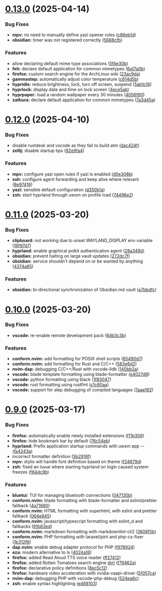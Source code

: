 # [0.13.0](https://github.com/99linesofcode/home-manager/compare/v0.12.0...v0.13.0) (2025-04-14)


### Bug Fixes

* **mpv:** no need to manually define yazi opener rules ([c88eb1d](https://github.com/99linesofcode/home-manager/commit/c88eb1d16b82ea718032084efaa51551575fb46e))
* **obsidian:** timer was not registered correctly ([5688cfb](https://github.com/99linesofcode/home-manager/commit/5688cfb9332826a2b2d7e4c3729889c4c1c55b07))


### Features

* allow declaring default mime type associations ([5f4e30b](https://github.com/99linesofcode/home-manager/commit/5f4e30bfdfe1c7374388884a86057f72b87e43a3))
* **feh:** declare default application for common mimetypes ([6a17a0b](https://github.com/99linesofcode/home-manager/commit/6a17a0b3cc3920c2a9e442c5b6c2a2542f22f41a))
* **firefox:** custom search engine for the ArchLinux wiki ([23ac9da](https://github.com/99linesofcode/home-manager/commit/23ac9da2bf67524ebbe8a376f642e7df9bae7723))
* **gammastep:** automatically adjust color temperature ([c614d5b](https://github.com/99linesofcode/home-manager/commit/c614d5b890fd7108fad6bc5857c70ef02347d86e))
* **hypridle:** reduce brightness, lock, turn off screen, suspend ([5ab1c16](https://github.com/99linesofcode/home-manager/commit/5ab1c165d408bde9f98df5bd56b74ca3370420ca))
* **hyprlock:** display date and time on lock screen ([4ece5ab](https://github.com/99linesofcode/home-manager/commit/4ece5ab77e8d3aa470745406424df747e5725591))
* **hyprpaper:** load a random wallpaper every 30 minutes ([4056f80](https://github.com/99linesofcode/home-manager/commit/4056f80ec7b78642367f9e82c73d1bd9a988c7ab))
* **zathura:** declare default application for common mimetypes ([7a3d45a](https://github.com/99linesofcode/home-manager/commit/7a3d45a02f81ed433b64ccddafb31cd8ecb4a750))



# [0.12.0](https://github.com/99linesofcode/home-manager/compare/v0.11.0...v0.12.0) (2025-04-10)


### Bug Fixes

* disable rustdesk and vscode as they fail to build atm ([dac424f](https://github.com/99linesofcode/home-manager/commit/dac424f80fea665f60c1de052e096ec79786127f))
* **zellij:** disable startup tips ([92e9fa4](https://github.com/99linesofcode/home-manager/commit/92e9fa42cd032cfdda94f6dcd8c60f245eecaa5a))


### Features

* **mpv:** configure yazi open rules if yazi is enabled ([d0e308b](https://github.com/99linesofcode/home-manager/commit/d0e308b90d975b28fb6a36d7da8df4634aa4d4ea))
* **ssh:** configure agent forwarding and keep alive where relevant ([8e97416](https://github.com/99linesofcode/home-manager/commit/8e97416f772b9bd5cb0ba88031c324d026d189bc))
* **yazi:** sensible default configuration ([d350b1a](https://github.com/99linesofcode/home-manager/commit/d350b1aa9121634b5f853e4051016a152beb3efd))
* **zsh:** start hyprland through uwsm on profile load ([74496e2](https://github.com/99linesofcode/home-manager/commit/74496e21c49dd3a9be4dd101bfa8b12ee8ef47b0))



# [0.11.0](https://github.com/99linesofcode/home-manager/compare/v0.10.0...v0.11.0) (2025-03-20)


### Bug Fixes

* **clipboard:** not working due to unset WAYLAND_DISPLAY env variable ([16f97d7](https://github.com/99linesofcode/home-manager/commit/16f97d7f73f0decfb92584daf23807f1d6b67fa7))
* **hyprland:** enable graphical polkit authentication agent ([28a349d](https://github.com/99linesofcode/home-manager/commit/28a349daefc27e47ec27a08590295a7ca64e8580))
* **obsidian:** prevent halting on large vault updates ([272dc7f](https://github.com/99linesofcode/home-manager/commit/272dc7ff2087a505cba118646e1fd0a67f59d1a2))
* **obsidian:** service shouldn't depend on or be wanted by anything ([4374a85](https://github.com/99linesofcode/home-manager/commit/4374a857a745d2ed6f61d2f972ee8b09e277367a))


### Features

* **obsidian:** bi-directional synchronization of Obsidian.md vault ([a7bbdfc](https://github.com/99linesofcode/home-manager/commit/a7bbdfc4d3750ecab4e49aacdcbd7611d58fb71a))



# [0.10.0](https://github.com/99linesofcode/home-manager/compare/v0.9.0...v0.10.0) (2025-03-20)


### Bug Fixes

* **vscode:** re-enable remote development pack ([6db3c3b](https://github.com/99linesofcode/home-manager/commit/6db3c3b259c6df4e1f9eed0953ae45900729e63d))


### Features

* **conform.nvim:** add formatting for POSIX shell scripts ([85490d7](https://github.com/99linesofcode/home-manager/commit/85490d7a6695a5d4d76ba1317794bcca324e0053))
* **conform.nvim:** add formatting for Rust and C/C++ ([583e6d2](https://github.com/99linesofcode/home-manager/commit/583e6d230d5cdb0105e04310761503c7944734ad))
* **nvim-dap:** debugging C/C++/Rust with vscode-lldb ([140bb2a](https://github.com/99linesofcode/home-manager/commit/140bb2a033d8b2126120254fb37fc98890ef9587))
* **vscode:** blade template formatting using blade-formatter ([e4027d9](https://github.com/99linesofcode/home-manager/commit/e4027d91b5c5b8f7baf5cf150b608bd6ac6daf1b))
* **vscode:** python formatting using black ([1f83047](https://github.com/99linesofcode/home-manager/commit/1f830477aa5c9414f5157429894a6f4759dc1cdf))
* **vscode:** rust formatting using rustfmt ([c1c60aa](https://github.com/99linesofcode/home-manager/commit/c1c60aafddf236efd9ba4aa88a8835d29332dd3f))
* **vscode:** support for step debugging of compiled languages ([7aae192](https://github.com/99linesofcode/home-manager/commit/7aae1925e5b49acf57648255ccb7e4947418f5b4))



# [0.9.0](https://github.com/99linesofcode/home-manager/compare/v0.8.0...v0.9.0) (2025-03-17)


### Bug Fixes

* **firefox:** automatically enable newly installed extensions ([f11b306](https://github.com/99linesofcode/home-manager/commit/f11b3062ef6a9cadd6499c2817cf96ccac020c74))
* **firefox:** hide bookmark bar by default ([76c54eb](https://github.com/99linesofcode/home-manager/commit/76c54eb6a94b0e8ee120bafe121559a7ffb3a49d))
* **hyprland:** Prefix application startup commands with uwsm app -- ([fa4243a](https://github.com/99linesofcode/home-manager/commit/fa4243a8cb9713b07c9cf2bcafcc244064644595))
* incorrect formatter definition ([5b2918f](https://github.com/99linesofcode/home-manager/commit/5b2918f0561bfe59a0c83478c196a6e4c65c2be8))
* **mpv:** stylix will handle font definition based on theme ([f24879d](https://github.com/99linesofcode/home-manager/commit/f24879d73038babedda9df71200ed05e52f8c62e))
* **zsh:** fixed an issue where starting hyprland on login caused system freezes ([f84dc9b](https://github.com/99linesofcode/home-manager/commit/f84dc9b3d3b72adc0dab49f7467b2622b2deff7b))


### Features

* **bluetui:** TUI for managing bluetooth connections ([047130b](https://github.com/99linesofcode/home-manager/commit/047130b22905a1988dfe8f55483565abd41fd6d9))
* **conform.nvim:** blade formatting with blade-formatter and eslint/prettier fallback ([4a71660](https://github.com/99linesofcode/home-manager/commit/4a716604160b4b742a9c377ca993435439809f93))
* **conform.nvim:** HTML formatting with superhtml, with eslint and prettier fallback ([064e845](https://github.com/99linesofcode/home-manager/commit/064e8459b3eaac56911df9279132858918b760b0))
* **conform.nvim:** javascript/typescript formatting with eslint_d and fallbacks ([91b83ed](https://github.com/99linesofcode/home-manager/commit/91b83edea38293e273ed4fad6c18b14630f1b67a))
* **conform.nvim:** markdown formatting with markdownlint-cli2 ([3606f5b](https://github.com/99linesofcode/home-manager/commit/3606f5be96916b2632e1e401520168e83cf4ef48))
* **conform.nvim:** PHP formatting with laravel/pint and php-cs-fixer ([1b312f6](https://github.com/99linesofcode/home-manager/commit/1b312f673f34f35ab0a89afa5b478280afccc62e))
* **dap.nvim:** enable debug adapter protocol for PHP ([f978924](https://github.com/99linesofcode/home-manager/commit/f978924b316dbe8732a36e5ae3a134081fbbb973))
* **eza:** modern alternative to ls ([4024a16](https://github.com/99linesofcode/home-manager/commit/4024a16763fa9a81ed1bce64985d0a029789baa5))
* **firefox:** added Read Aloud TTS voice reader ([ff27412](https://github.com/99linesofcode/home-manager/commit/ff27412657bf1394154a3ce335942772a04883d3))
* **firefox:** added Rotten Tomatoes search engine [@rt](https://github.com/rt) ([f79462a](https://github.com/99linesofcode/home-manager/commit/f79462aee04531b585676dc33fffe2e671b015c5))
* **firefox:** declarative policy definitions ([8ec5c12](https://github.com/99linesofcode/home-manager/commit/8ec5c1222d6acdf74f65bfa05d11fcd06f474db6))
* **firefox:** hardware video acceleration with nvidia-vaapi-driver ([51057ca](https://github.com/99linesofcode/home-manager/commit/51057cae10b2075a0dcf2c5c0ba310d077b69789))
* **nvim-dap:** debugging PHP with vscode-php-debug ([524ea6c](https://github.com/99linesofcode/home-manager/commit/524ea6cfebcda5483e84ee3cbe44565420eeb0bd))
* **zsh:** enable syntax highlighting ([e468103](https://github.com/99linesofcode/home-manager/commit/e468103f8c753cba6e5aa239c4fd095b2af7cb0d))



